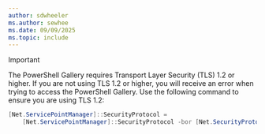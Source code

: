 ```yaml
---
author: sdwheeler
ms.author: sewhee
ms.date: 09/09/2025
ms.topic: include
---
```

<!-- markdownlint-disable first-line-h1 -->
> [!IMPORTANT]
> The PowerShell Gallery requires Transport Layer Security (TLS) 1.2 or higher. If you are not using
> TLS 1.2 or higher, you will receive an error when trying to access the PowerShell Gallery. Use the
> following command to ensure you are using TLS 1.2:
>
> ```powershell
> [Net.ServicePointManager]::SecurityProtocol =
>     [Net.ServicePointManager]::SecurityProtocol -bor [Net.SecurityProtocolType]::Tls12
> ```
